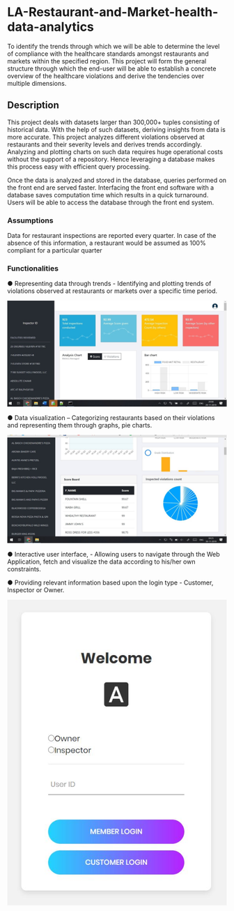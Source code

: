 # LA-Restaurant-and-Market-health-data-analytics
To identify the trends through which we will be able to determine the level of compliance with the healthcare standards amongst restaurants and markets within the specified region. This project will form the general structure through which the end-user will be able to establish a concrete overview of the healthcare violations and derive the tendencies over multiple dimensions.

<h2>Description</h2>
This project deals with datasets larger than 300,000+ tuples consisting of historical data. With the help of such datasets, deriving insights from data is more accurate. This project analyzes different violations observed at restaurants and their severity levels and derives trends accordingly. Analyzing and plotting charts on such data requires huge operational costs without the support of a repository. Hence leveraging a database makes this process easy with efficient query processing.

Once the data is analyzed and stored in the database, queries performed on the front end are served faster. Interfacing the front end software with a database saves computation time which results in a quick turnaround. Users will be able to access the database through the front end system.



<h3>Assumptions</h3>
Data for restaurant inspections are reported every quarter. In case of the absence of this information, a restaurant would be assumed as 100% compliant for a particular quarter
<br />

<h3>Functionalities</h3>

● Representing data through trends - Identifying and plotting trends of violations observed at restaurants or markets over a specific time period.

![Trend viz](https://github.com/KKatkar/Restaurant-and-market-health-data-analytics/blob/master/Output_example.jpeg)

● Data visualization – Categorizing restaurants based on their violations and representing them through graphs, pie charts.

![Data visualization](https://github.com/KKatkar/Restaurant-and-market-health-data-analytics/blob/master/Output_Example2.jpeg)

● Interactive user interface, - Allowing users to navigate through the Web Application, fetch and visualize the data according to his/her own constraints.

● Providing relevant information based upon the login type - Customer, Inspector or Owner.

![Client Login](https://github.com/KKatkar/Restaurant-and-market-health-data-analytics/blob/master/login-data-analytics.JPG)
